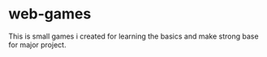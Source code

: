 # web-games
This is small games i created for learning the basics and make strong base for major project.
